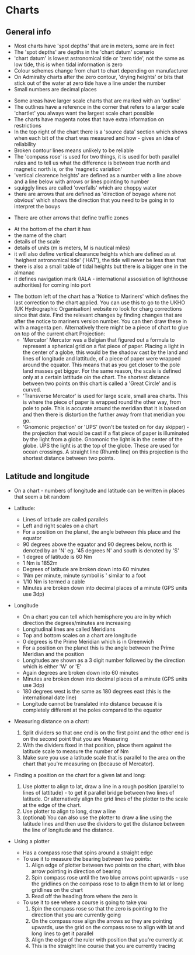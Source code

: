 # Charts

##  General info
* Most charts have 'spot depths' that are in meters, some are in feet
* The 'spot depths' are depths in the 'chart datum' scenario
* 'chart datum' is lowest astronomical tide or 'zero tide', not the same as low tide, this is when tidal information is zero
* Colour schemes change from chart to chart depending on manufacturer
* On Admiralty charts after the zero contour, 'drying heights' or bits that stick out of the water at zero tide have a line under the number
* Small numbers are decimal places
- Some areas have larger scale charts that are marked with an 'outline'
- The outlines have a reference in the corner that refers to a larger scale 'chartlet' you always want the largest scale chart possible
- The charts have magenta notes that have extra information on restrictions
- In the top right of the chart there is a 'source data' section which shows when each bit of the chart was measured and how - gives an idea of reliability
- Broken contour lines means unlikely to be reliable
- The 'compass rose' is used for two things, it is used for both parallel rules and to tell us what the difference is between true north and magnetic north is, or the 'magnetic variation'
- 'vertical clearence heights' are defined as a number with a line above and a line below with arrows or lines pointing to number
- squiggly lines are called 'overfalls' which are choppy water
- there are arrows that are defined as 'direction of boyage where not obvious' which shows the direction that you need to be going in to interpret the bouys
* There are other arrows that define traffic zones
- At the bottom of the chart it has
 - the name of the chart
 - details of the scale
 - details of units (m is meters, M is nautical miles)
 - it will also define vertical clearance heights which are defined as at 'heighest astronomical tide' ('HAT'), the tide will never be less than that
 - there is also a small table of tidal heights but there is a bigger one in the almanac
 - it defines navigation mark (IALA - international assosiation of lighthouse authorities) for coming into port
* The bottom left of the chart has a 'Notice to Mariners' which defines the last correction to the chart applied. You can use this to go to the UKHO (UK Hydrographic Organisation) website ro look for charg corrections since that date. Find the relevant changes by finding changes that are after the notice to mariners version number. You can then draw these in with a magenta pen. Alternatively there might be a piece of chart to glue on top of the current chart
 Projection:
  - 'Mercator' Mercator was a Belgian that figured out a formula to represent a spherical grid on a flat piece of paper. Placing a light in the center of a globe, this would be the shadow cast by the land and lines of longitude and lattitude, of a piece of paper were wrapped around the equator. This means that as you get closer to the pole land masses get bigger. For the same reason, the scale is defined only at a certain lattitude oin the chart. The shortest distance between two points on this chart is called a 'Great Circle' and is curved.
  - 'Transverse Mercator' is used for large scale, small area charts. This is where the piece of paper is wrapped round the other way, from pole to pole. This is accurate around the meridian that it is based on and then there is distortion the further away from that meridian you go.
  - 'Gnomonic projection' or 'UPS' (won't be tested on for day skipper) - the projection that would be cast if a flat piece of paper is illuminated by the light from a globe. Gnomonic the light is in the center of the globe. UPS the light is at the top of the globe. These are used for ocean crossings. A straight line (Rhumb line) on this projection is the shortest distance between two points.

## Latitude and longitude
* On a chart - numbers of longitude and latitude can be written in places that seem a bit random

* Latitude:
  - Lines of latitude are called parallels
  - Left and right scales on a chart
  - For a position on the planet, the angle between this place and the equator
  - 90 degrees above the equator and 90 degrees below, north is denoted by an 'N' eg. '45 degrees N' and south is denoted by 'S'
  - 1 degree of latitude is 60 Nm
  - 1 Nm is 1852m
  - Degrees of latitude are broken down into 60 minutes
  - 1Nm per minute, minute symbol is ' similar to a foot
  - 1/10 Nm is termed a cable
  - Minutes are broken down into decimal places of a minute (GPS units use 3dp)
* Longitude
  - On a chart you can tell which hemisphere you are in by which direction the degrees/minutes are increasing
  - Longitudinal lines are called Meridians
  - Top and bottom scales on a chart are longitude
  - 0 degrees is the Prime Meridian which is in Greenwich
  - For a position on the planet this is the angle between the Prime Meridian and the position
  - Longitudes are shown as a 3 digit number followed by the direction which is either 'W' or 'E'
  - Again degrees are broken down into 60 minutes
  - Minutes are broken down into decimal places of a minute (GPS units use 3dp)
  - 180 degrees west is the same as 180 degrees east (this is the international date line)
  - Longitude cannot be translated into distance because it is completely different at the poles compared to the equator
* Measuring distance on a chart:
  1. Split dividers so that one end is on the first point and the other end is on the second point that you are Measuring
  2. With the dividers fixed in that position, place them against the latitude scale to measure the number of Nm
  3. Make sure you use a latitude scale that is parallel to the area on the chart that you're measuring on (because of Mercator).
* Finding a position on the chart for a given lat and long:
  1. Use plotter to align to lat, draw a line in a rough position (parallel to lines of lattitude) - to get it parallel bridge between two lines of latitude. Or alternatively align the grid lines of the plotter to the scale at the edge of the chart.
  2. Use plotter to align to long, draw a line
  3. (optional) You can also use the plotter to draw a line using the latitude lines and then use the dividers to get the distance between the line of longitude and the distance.
* Using a plotter
  - Has a compass rose that spins around a straight edge
  - To use it to measure the bearing between two points:
    1. Align edge of plotter between two points on the chart, with blue arrow pointing in direction of bearing
    2. Spin compass rose until the two blue arrows point upwards - use the gridlines on the compass rose to to align them to lat or long gridlines on the chart
    3. Read off the heading from where the zero is
  - To use it to see where a course is going to take you
    1. Spin the compass rose so that the zero is pointing to the direction that you are currently going
    2. On the compass rose align the arrows so they are pointing upwards, use the grid on the compass rose to align with lat and long lines to get it parallel
    3. Align the edge of the ruler with position that you're currently at
    4. This is the straight line course that you are currently tracing
